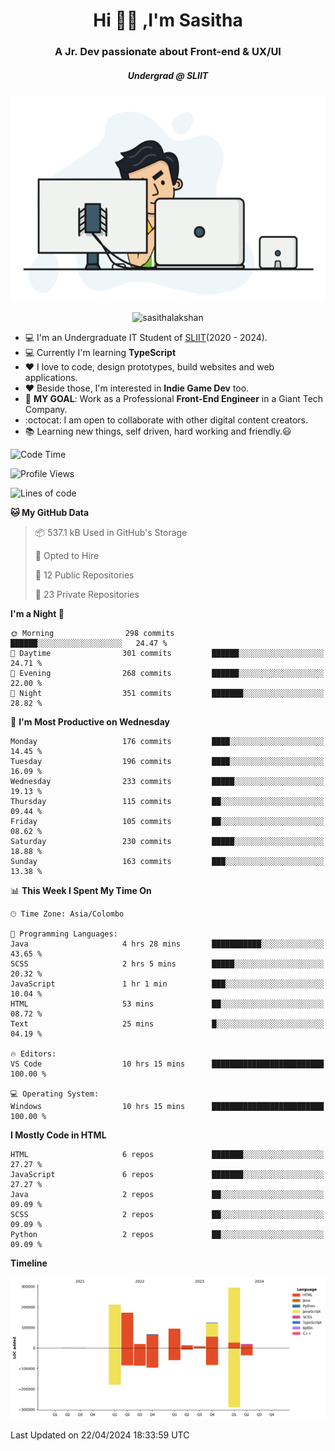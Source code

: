 
<h1 align="center">Hi 🙋‍♂️ ,I'm Sasitha</h1>
<h3 align="center">A Jr. Dev passionate about Front-end & UX/UI</h3>

<i><h5 align="center">Undergrad @ SLIIT</h5></i>

<p align="center">
  <img width="540" height="330" src="https://github.com/SasithaLakshan/SasithaLakshan/blob/main/dev.gif">
</p>
<p align="center"> <img src="https://komarev.com/ghpvc/?username=sasithalakshan&label=Profile%20views&color=0e75b6&style=flat" alt="sasithalakshan" /> </p>

- :computer: I'm an Undergraduate IT Student of [SLIIT](https://www.sliit.lk)(2020 - 2024).
- :computer: Currently I'm learning <b>TypeScript</b>
- :heart: I love to code, design prototypes, build websites and web applications.
- :heart: Beside those, I'm interested in **Indie Game Dev** too.
- :electric_plug: **MY GOAL**: Work as a Professional **Front-End Engineer** in a Giant Tech Company.
- :octocat: I am open to collaborate with other digital content creators.
- :books: Learning new things, self driven, hard working and friendly.:smiley:
  
<!-- <h3 align="left">Tech Stack I'm Using</h3> -->

<!--START_SECTION:waka-->
![Code Time](http://img.shields.io/badge/Code%20Time-601%20hrs%2025%20mins-blue)

![Profile Views](http://img.shields.io/badge/Profile%20Views-0-blue)

![Lines of code](https://img.shields.io/badge/From%20Hello%20World%20I%27ve%20Written-1.0%20million%20lines%20of%20code-blue)

**🐱 My GitHub Data** 

> 📦 537.1 kB Used in GitHub's Storage 
 > 
> 💼 Opted to Hire
 > 
> 📜 12 Public Repositories 
 > 
> 🔑 23 Private Repositories 
 > 
**I'm a Night 🦉** 

```text
🌞 Morning                298 commits         ██████░░░░░░░░░░░░░░░░░░░   24.47 % 
🌆 Daytime                301 commits         ██████░░░░░░░░░░░░░░░░░░░   24.71 % 
🌃 Evening                268 commits         ██████░░░░░░░░░░░░░░░░░░░   22.00 % 
🌙 Night                  351 commits         ███████░░░░░░░░░░░░░░░░░░   28.82 % 
```
📅 **I'm Most Productive on Wednesday** 

```text
Monday                   176 commits         ████░░░░░░░░░░░░░░░░░░░░░   14.45 % 
Tuesday                  196 commits         ████░░░░░░░░░░░░░░░░░░░░░   16.09 % 
Wednesday                233 commits         █████░░░░░░░░░░░░░░░░░░░░   19.13 % 
Thursday                 115 commits         ██░░░░░░░░░░░░░░░░░░░░░░░   09.44 % 
Friday                   105 commits         ██░░░░░░░░░░░░░░░░░░░░░░░   08.62 % 
Saturday                 230 commits         █████░░░░░░░░░░░░░░░░░░░░   18.88 % 
Sunday                   163 commits         ███░░░░░░░░░░░░░░░░░░░░░░   13.38 % 
```


📊 **This Week I Spent My Time On** 

```text
🕑︎ Time Zone: Asia/Colombo

💬 Programming Languages: 
Java                     4 hrs 28 mins       ███████████░░░░░░░░░░░░░░   43.65 % 
SCSS                     2 hrs 5 mins        █████░░░░░░░░░░░░░░░░░░░░   20.32 % 
JavaScript               1 hr 1 min          ███░░░░░░░░░░░░░░░░░░░░░░   10.04 % 
HTML                     53 mins             ██░░░░░░░░░░░░░░░░░░░░░░░   08.72 % 
Text                     25 mins             █░░░░░░░░░░░░░░░░░░░░░░░░   04.19 % 

🔥 Editors: 
VS Code                  10 hrs 15 mins      █████████████████████████   100.00 % 

💻 Operating System: 
Windows                  10 hrs 15 mins      █████████████████████████   100.00 % 
```

**I Mostly Code in HTML** 

```text
HTML                     6 repos             ███████░░░░░░░░░░░░░░░░░░   27.27 % 
JavaScript               6 repos             ███████░░░░░░░░░░░░░░░░░░   27.27 % 
Java                     2 repos             ██░░░░░░░░░░░░░░░░░░░░░░░   09.09 % 
SCSS                     2 repos             ██░░░░░░░░░░░░░░░░░░░░░░░   09.09 % 
Python                   2 repos             ██░░░░░░░░░░░░░░░░░░░░░░░   09.09 % 
```



**Timeline**

![Lines of Code chart](https://raw.githubusercontent.com/SasithaLakshan/SasithaLakshan/main/assets/bar_graph.png)


 Last Updated on 22/04/2024 18:33:59 UTC
<!--END_SECTION:waka-->

